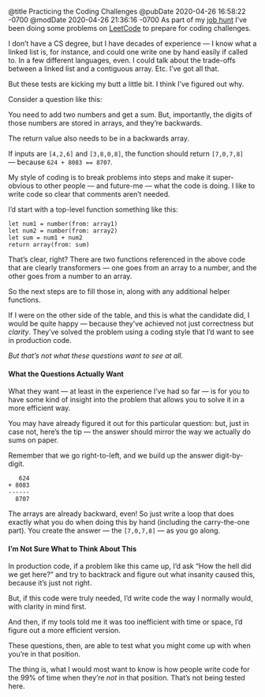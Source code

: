 @title Practicing the Coding Challenges
@pubDate 2020-04-26 16:58:22 -0700
@modDate 2020-04-26 21:36:16 -0700
As part of my [job hunt](https://inessential.com/2020/03/31/looking_for_work) I’ve been doing some problems on [LeetCode](https://leetcode.com/) to prepare for coding challenges.

I don’t have a CS degree, but I have decades of experience — I know what a linked list is, for instance, and could one write one by hand easily if called to. In a few different languages, even. I could talk about the trade-offs between a linked list and a contiguous array. Etc. I’ve got all that.

But these tests are kicking my butt a little bit. I think I’ve figured out why.

Consider a question like this:

You need to add two numbers and get a sum. But, importantly, the digits of those numbers are stored in arrays, and they’re backwards.

The return value also needs to be in a backwards array.

If inputs are `[4,2,6]` and `[3,8,0,8]`, the function should return `[7,0,7,8]` — because `624 + 8083 == 8707`.

My style of coding is to break problems into steps and make it super-obvious to other people — and future-me — what the code is doing. I like to write code so clear that comments aren’t needed.

I’d start with a top-level function something like this:

	let num1 = number(from: array1)
	let num2 = number(from: array2)
	let sum = num1 + num2
	return array(from: sum)

That’s clear, right? There are two functions referenced in the above code that are clearly transformers — one goes from an array to a number, and the other goes from a number to an array.

So the next steps are to fill those in, along with any additional helper functions.

If I were on the other side of the table, and this is what the candidate did, I would be quite happy — because they’ve achieved not just correctness but *clarity*. They’ve solved the problem using a coding style that I’d want to see in production code.

*But that’s not what these questions want to see at all.*

#### What the Questions Actually Want

What they want — at least in the experience I’ve had so far — is for you to have some kind of insight into the problem that allows you to solve it in a more efficient way.

You may have already figured it out for this particular question: but, just in case not, here’s the tip — the answer should mirror the way we actually do sums on paper.

Remember that we go right-to-left, and we build up the answer digit-by-digit.

	   624
	+ 8083
	------
	  8707

The arrays are already backward, even! So just write a loop that does exactly what you do when doing this by hand (including the carry-the-one part). You create the answer — the `[7,0,7,8]` — as you go along.

#### I’m Not Sure What to Think About This

In production code, if a problem like this came up, I’d ask “How the hell did we get here?” and try to backtrack and figure out what insanity caused this, because it’s just not right.

But, if this code were truly needed, I’d write code the way I normally would, with clarity in mind first.

And then, if my tools told me it was too inefficient with time or space, I’d figure out a more efficient version.

These questions, then, are able to test what you might come up with when you’re in that position.

The thing is, what I would most want to know is how people write code for the 99% of time when they’re *not* in that position. That’s not being tested here.
